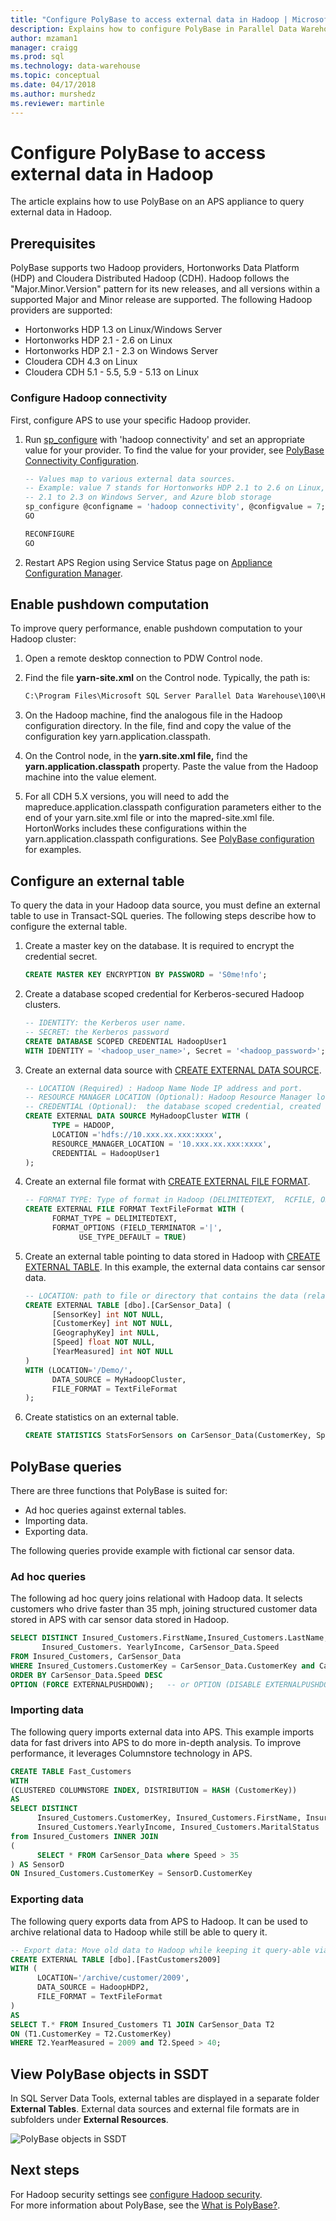 ```yaml
---
title: "Configure PolyBase to access external data in Hadoop | Microsoft Docs"
description: Explains how to configure PolyBase in Parallel Data Warehouse to connect to external Hadoop. 
author: mzaman1 
manager: craigg
ms.prod: sql
ms.technology: data-warehouse
ms.topic: conceptual
ms.date: 04/17/2018
ms.author: murshedz
ms.reviewer: martinle
---
```

# Configure PolyBase to access external data in Hadoop

The article explains how to use PolyBase on an APS appliance to query external data in Hadoop.

## Prerequisites

PolyBase supports two Hadoop providers, Hortonworks Data Platform (HDP) and Cloudera Distributed Hadoop (CDH). Hadoop follows the "Major.Minor.Version" pattern for its new releases, and all versions within a supported Major and Minor release are supported. The following Hadoop providers are supported:
 - Hortonworks HDP 1.3 on Linux/Windows Server  
 - Hortonworks HDP 2.1 - 2.6 on Linux
 - Hortonworks HDP 2.1 - 2.3 on Windows Server  
 - Cloudera CDH 4.3 on Linux  
 - Cloudera CDH 5.1 - 5.5, 5.9 - 5.13 on Linux

### Configure Hadoop connectivity

First, configure APS to use your specific Hadoop provider.

1. Run [sp_configure](../relational-databases/system-stored-procedures/sp-configure-transact-sql.md) with 'hadoop connectivity' and set an appropriate value for your provider. To find the value for your provider, see [PolyBase Connectivity Configuration](../database-engine/configure-windows/polybase-connectivity-configuration-transact-sql.md). 

   ```sql  
   -- Values map to various external data sources.  
   -- Example: value 7 stands for Hortonworks HDP 2.1 to 2.6 on Linux,
   -- 2.1 to 2.3 on Windows Server, and Azure blob storage  
   sp_configure @configname = 'hadoop connectivity', @configvalue = 7;
   GO

   RECONFIGURE
   GO
   ```  

2. Restart APS Region using Service Status page on [Appliance Configuration Manager](launch-the-configuration-manager.md).
  
## <a id="pushdown"></a> Enable pushdown computation  

To improve query performance, enable pushdown computation to your Hadoop cluster:  
  
1. Open a remote desktop connection to PDW Control node.

2. Find the file **yarn-site.xml** on the Control node. Typically, the path is:  

   ```xml  
   C:\Program Files\Microsoft SQL Server Parallel Data Warehouse\100\Hadoop\conf\  
   ```  

3. On the Hadoop machine, find the analogous file in the Hadoop configuration directory. In the file, find and copy the value of the configuration key yarn.application.classpath.  
  
4. On the Control node, in the **yarn.site.xml file,** find the **yarn.application.classpath** property. Paste the value from the Hadoop machine into the value element.  
  
5. For all CDH 5.X versions, you will need to add the mapreduce.application.classpath configuration parameters either to the end of your yarn.site.xml file or into the mapred-site.xml file. HortonWorks includes these configurations within the yarn.application.classpath configurations. See [PolyBase configuration](../relational-databases/polybase/polybase-configuration.md) for examples.

## Configure an external table

To query the data in your Hadoop data source, you must define an external table to use in Transact-SQL queries. The following steps describe how to configure the external table.

1. Create a master key on the database. It is required to encrypt the credential secret.

   ```sql
   CREATE MASTER KEY ENCRYPTION BY PASSWORD = 'S0me!nfo';  
   ```

2. Create a database scoped credential for Kerberos-secured Hadoop clusters.

   ```sql
   -- IDENTITY: the Kerberos user name.  
   -- SECRET: the Kerberos password  
   CREATE DATABASE SCOPED CREDENTIAL HadoopUser1
   WITH IDENTITY = '<hadoop_user_name>', Secret = '<hadoop_password>';  
   ```

3. Create an external data source with [CREATE EXTERNAL DATA SOURCE](../t-sql/statements/create-external-data-source-transact-sql.md).

   ```sql
   -- LOCATION (Required) : Hadoop Name Node IP address and port.  
   -- RESOURCE MANAGER LOCATION (Optional): Hadoop Resource Manager location to enable pushdown computation.  
   -- CREDENTIAL (Optional):  the database scoped credential, created above.  
   CREATE EXTERNAL DATA SOURCE MyHadoopCluster WITH (  
         TYPE = HADOOP,
         LOCATION ='hdfs://10.xxx.xx.xxx:xxxx',
         RESOURCE_MANAGER_LOCATION = '10.xxx.xx.xxx:xxxx',
         CREDENTIAL = HadoopUser1
   );  
   ```

4. Create an external file format with [CREATE EXTERNAL FILE FORMAT](../t-sql/statements/create-external-file-format-transact-sql.md).

   ```sql
   -- FORMAT TYPE: Type of format in Hadoop (DELIMITEDTEXT,  RCFILE, ORC, PARQUET).
   CREATE EXTERNAL FILE FORMAT TextFileFormat WITH (  
         FORMAT_TYPE = DELIMITEDTEXT,
         FORMAT_OPTIONS (FIELD_TERMINATOR ='|',
               USE_TYPE_DEFAULT = TRUE)  
   ```

5. Create an external table pointing to data stored in Hadoop with [CREATE EXTERNAL TABLE](../t-sql/statements/create-external-table-transact-sql.md). In this example, the external data contains car sensor data.

   ```sql
   -- LOCATION: path to file or directory that contains the data (relative to HDFS root).  
   CREATE EXTERNAL TABLE [dbo].[CarSensor_Data] (  
         [SensorKey] int NOT NULL,
         [CustomerKey] int NOT NULL,
         [GeographyKey] int NULL,
         [Speed] float NOT NULL,
         [YearMeasured] int NOT NULL  
   )  
   WITH (LOCATION='/Demo/',
         DATA_SOURCE = MyHadoopCluster,  
         FILE_FORMAT = TextFileFormat  
   );  
   ```

6. Create statistics on an external table.

   ```sql
   CREATE STATISTICS StatsForSensors on CarSensor_Data(CustomerKey, Speed)  
   ```

## PolyBase queries

There are three functions that PolyBase is suited for:  
  
- Ad hoc queries against external tables.  
- Importing data.  
- Exporting data.  

The following queries provide example with fictional car sensor data.

### Ad hoc queries  

The following ad hoc query joins relational with Hadoop data. It selects customers who drive faster than 35 mph, joining structured customer data stored in APS with car sensor data stored in Hadoop.  

```sql  
SELECT DISTINCT Insured_Customers.FirstName,Insured_Customers.LastName,
       Insured_Customers. YearlyIncome, CarSensor_Data.Speed  
FROM Insured_Customers, CarSensor_Data  
WHERE Insured_Customers.CustomerKey = CarSensor_Data.CustomerKey and CarSensor_Data.Speed > 35
ORDER BY CarSensor_Data.Speed DESC  
OPTION (FORCE EXTERNALPUSHDOWN);   -- or OPTION (DISABLE EXTERNALPUSHDOWN)  
```  

### Importing data  

The following query imports external data into APS. This example imports data for fast drivers into APS to do more in-depth analysis. To improve performance, it leverages Columnstore technology in APS.  

```sql
CREATE TABLE Fast_Customers
WITH
(CLUSTERED COLUMNSTORE INDEX, DISTRIBUTION = HASH (CustomerKey))
AS
SELECT DISTINCT
      Insured_Customers.CustomerKey, Insured_Customers.FirstName, Insured_Customers.LastName,   
      Insured_Customers.YearlyIncome, Insured_Customers.MaritalStatus  
from Insured_Customers INNER JOIN   
(  
      SELECT * FROM CarSensor_Data where Speed > 35   
) AS SensorD  
ON Insured_Customers.CustomerKey = SensorD.CustomerKey  
```  

### Exporting data  

The following query exports data from APS to Hadoop. It can be used to archive relational data to Hadoop while still be able to query it.

```sql
-- Export data: Move old data to Hadoop while keeping it query-able via an external table.  
CREATE EXTERNAL TABLE [dbo].[FastCustomers2009] 
WITH (  
      LOCATION='/archive/customer/2009',  
      DATA_SOURCE = HadoopHDP2,  
      FILE_FORMAT = TextFileFormat
)  
AS
SELECT T.* FROM Insured_Customers T1 JOIN CarSensor_Data T2  
ON (T1.CustomerKey = T2.CustomerKey)  
WHERE T2.YearMeasured = 2009 and T2.Speed > 40;  
```  

## View PolyBase objects in SSDT  

In SQL Server Data Tools, external tables are displayed in a separate folder **External Tables**. External data sources and external file formats are in subfolders under **External Resources**.  
  
![PolyBase objects in SSDT](media/polybase/external-tables-datasource.png)  

## Next steps

For Hadoop security settings see [configure Hadoop security](polybase-configure-hadoop-security.md).<br>
For more information about PolyBase, see the [What is PolyBase?](../relational-databases/polybase/polybase-guide.md). 
 

